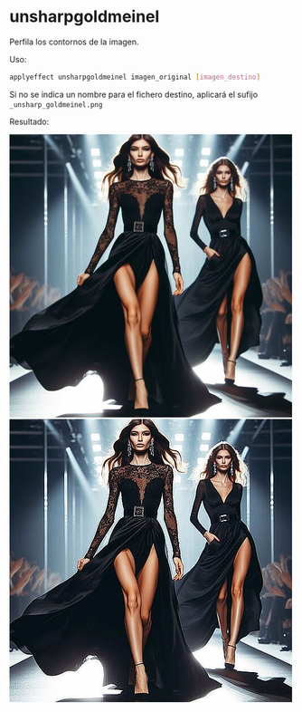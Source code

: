 # unsharpgoldmeinel

Perfila los contornos de la imagen.

Uso:

``` sh
applyeffect unsharpgoldmeinel imagen_original [imagen_destino]
```

Si no se indica un nombre para el fichero destino, aplicará el sufijo `_unsharp_goldmeinel.png`

Resultado:

![imagen original](../../images/image.jpg)
![unsharpgoldmeinel](../../images/image_unsharp_goldmeinel.png)
